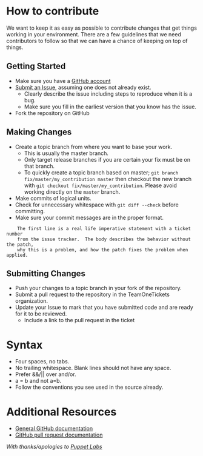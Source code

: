 # How to contribute

We want to keep it as easy as possible to contribute changes that
get things working in your environment. There are a few guidelines that we
need contributors to follow so that we can have a chance of keeping on
top of things.

## Getting Started

* Make sure you have a [GitHub account](https://github.com/signup/free)
* [Submit an Issue](https://github.com/jwcobb/ticketevolution-php-dataloaders/issues), assuming one does not already exist.
  * Clearly describe the issue including steps to reproduce when it is a bug.
  * Make sure you fill in the earliest version that you know has the issue.
* Fork the repository on GitHub

## Making Changes

* Create a topic branch from where you want to base your work.
  * This is usually the master branch.
  * Only target release branches if you are certain your fix must be on that
    branch.
  * To quickly create a topic branch based on master; `git branch
    fix/master/my_contribution master` then checkout the new branch with `git
    checkout fix/master/my_contribution`.  Please avoid working directly on the
    `master` branch.
* Make commits of logical units.
* Check for unnecessary whitespace with `git diff --check` before committing.
* Make sure your commit messages are in the proper format.

````
    The first line is a real life imperative statement with a ticket number
    from the issue tracker.  The body describes the behavior without the patch,
    why this is a problem, and how the patch fixes the problem when applied.
````

## Submitting Changes

* Push your changes to a topic branch in your fork of the repository.
* Submit a pull request to the repository in the TeamOneTickets organization.
* Update your Issue to mark that you have submitted code and are ready for it to be reviewed.
  * Include a link to the pull request in the ticket

# Syntax
* Four spaces, no tabs.
* No trailing whitespace. Blank lines should not have any space.
* Prefer &&/|| over and/or.
* a = b and not a=b.
* Follow the conventions you see used in the source already.


# Additional Resources

* [General GitHub documentation](http://help.github.com/)
* [GitHub pull request documentation](http://help.github.com/send-pull-requests/)



*With thanks/apologies to [Puppet Labs](https://github.com/puppetlabs/puppet/blob/master/CONTRIBUTING.md)*
